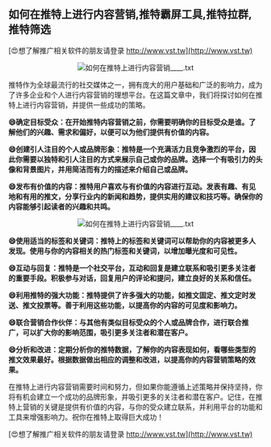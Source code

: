 ## **如何在推特上进行内容营销,推特霸屏工具,推特拉群,推特筛选**

[😍想了解推广相关软件的朋友请登录 http://www.vst.tw](http://www.vst.tw)

 <center><img src="https://vst.tw/MP4/tuiguang/png/1.png" alt="如何在推特上进行内容营销____.txt"></center>

推特作为全球最流行的社交媒体之一，拥有庞大的用户基础和广泛的影响力，成为了许多企业和个人进行内容营销的理想平台。在这篇文章中，我们将探讨如何在推特上进行内容营销，并提供一些成功的策略。

**😄确定目标受众：在开始推特内容营销之前，你需要明确你的目标受众是谁。了解他们的兴趣、需求和偏好，以便可以为他们提供有价值的内容。**

**😄创建引人注目的个人或品牌形象：推特是一个充满活力且竞争激烈的平台，因此你需要以独特和引人注目的方式来展示自己或你的品牌。选择一个有吸引力的头像和背景图片，并用简洁而有力的描述来介绍自己或品牌。**

**😄发布有价值的内容：推特用户喜欢与有价值的内容进行互动。发表有趣、有见地和有用的推文，分享行业内的新闻和趋势，提供实用的建议和技巧等。确保你的内容能够引起读者的兴趣和共鸣。**

 <center><img src="https://vst.tw/MP4/tuiguang/png/1.png" alt="如何在推特上进行内容营销____.txt"></center>

**😄使用适当的标签和关键词：推特上的标签和关键词可以帮助你的内容被更多人发现。使用与你的内容相关的热门标签和关键词，以增加曝光度和可见性。**

**😄互动与回复：推特是一个社交平台，互动和回复是建立联系和吸引更多关注者的重要手段。积极参与对话，回复用户的评论和提问，建立良好的关系和信任。**

**😄利用推特的强大功能：推特提供了许多强大的功能，如推文固定、推文定时发送、推文投票等。善于利用这些功能，以提高你的内容的可见度和影响力。**

**😄联合营销合作伙伴：与其他有类似目标受众的个人或品牌合作，进行联合推广，可以扩大你的影响范围，吸引更多关注者和潜在客户。**

**😄分析和改进：定期分析你的推特数据，了解你的内容表现如何，看哪些类型的推文效果最好。根据数据做出相应的调整和改进，以提高你的内容营销策略的效果。**

在推特上进行内容营销需要时间和努力，但如果你能遵循上述策略并保持坚持，你将有机会建立一个成功的品牌形象，并吸引更多的关注者和潜在客户。记住，在推特上营销的关键是提供有价值的内容，与你的受众建立联系，并利用平台的功能和工具来增强影响力。祝你在推特上取得巨大成功！

[😍想了解推广相关软件的朋友请登录 http://www.vst.tw](http://www.vst.tw)



